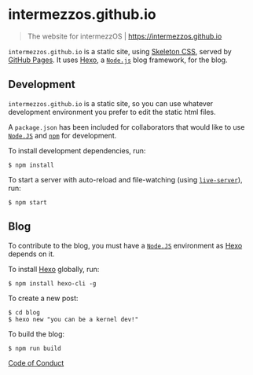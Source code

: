 # intermezzos.github.io
> The website for intermezzOS | https://intermezzos.github.io

`intermezzos.github.io` is a static site, using [Skeleton CSS],
served by [GitHub Pages]. It uses [Hexo], a [`Node.js`] blog
framework, for the blog.

## Development

`intermezzos.github.io` is a static site, so you can use whatever
development environment you prefer to edit the static html files.

A `package.json` has been included for collaborators that would like
to use [`Node.JS`] and [`npm`] for development.

To install development dependencies, run:

```
$ npm install
```

To start a server with auto-reload and file-watching (using [`live-server`]), run:

```
$ npm start
```

## Blog

To contribute to the blog, you must have a [`Node.JS`] environment as
[Hexo] depends on it.

To install [Hexo] globally, run:

```
$ npm install hexo-cli -g
```

To create a new post:

```
$ cd blog
$ hexo new "you can be a kernel dev!"
```

To build the blog:

```
$ npm run build
```

[Code of Conduct]


[Hexo]: https://hexo.io/
[Skeleton CSS]: http://getskeleton.com/
[GitHub Pages]: https://pages.github.com/
[`Node.js`]: https://nodejs.org/en/
[`npm`]: https://www.npmjs.com/
[`live-server`]: https://github.com/tapio/live-server
[Code of Conduct]: http://intermezzos.github.io/code-of-conduct.html
